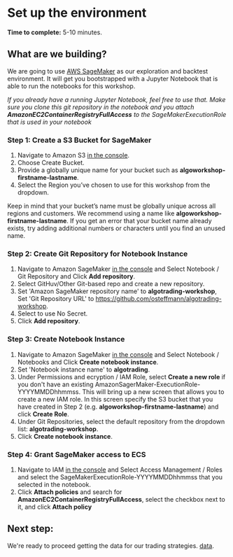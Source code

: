 # Set up the environment

**Time to complete:** 5-10 minutes.

## What are we building?

We are going to use [AWS SageMaker](https://aws.amazon.com/sagemaker/) as our exploration and backtest environment. It will get you bootstrapped with a Jupyter Notebook that is able to run the notebooks for this workshop.

_If you already have a running Jupyter Notebook, feel free to use that. Make sure you clone this git repository in the notebook and you attach **AmazonEC2ContainerRegistryFullAccess** to the SageMakerExecutionRole that is used in your notebook_

### Step 1: Create a S3 Bucket for SageMaker

1. Navigate to Amazon S3 [in the console](https://console.aws.amazon.com/s3).
1. Choose Create Bucket.
1. Provide a globally unique name for your bucket such as **algoworkshop-firstname-lastname**.
1. Select the Region you’ve chosen to use for this workshop from the dropdown.

Keep in mind that your bucket’s name must be globally unique across all regions and customers. We recommend using a name like **algoworkshop-firstname-lastname**. If you get an error that your bucket name already exists, try adding additional numbers or characters until you find an unused name.

### Step 2: Create Git Repository for Notebook Instance

1. Navigate to Amazon SageMaker [in the console](https://console.aws.amazon.com/sagemaker) and Select Notebook / Git Repository and Click **Add repository**.
1. Select GitHuv/Other Git-based repo and create a new repository.
1. Set 'Amazon SageMaker repository name' to **algotrading-workshop**, Set 'Git Repository URL' to https://github.com/osteffmann/algotrading-workshop.
1. Select to use No Secret.
1. Click **Add repository**.

### Step 3: Create Notebook Instance

1. Navigate to Amazon SageMaker [in the console](https://console.aws.amazon.com/sagemaker) and Select Notebook / Notebooks and Click **Create notebook instance**.
1. Set 'Notebook instance name' to **algotrading**.
1. Under Permissions and ecryption / IAM Role, select **Create a new role** if you don't have an existing AmazonSagerMaker-ExecutionRole-YYYYMMDDhhmmss. This will bring up a new screen that allows you to create a new IAM role. In this screen specify the S3 bucket that you have created in Step 2 (e.g. **algoworkshop-firstname-lastname**) and click **Create Role**.
1. Under Git Repositories, select the default repository from the dropdown list: **algotrading-workshop**. 
1. Click **Create notebook instance**.

### Step 4: Grant SageMaker access to ECS

1. Navigate to IAM [in the console](https://console.aws.amazon.com/iam) and Select Access Management / Roles and select the SageMakerExecutionRole-YYYYMMDDhhmmss that you selected in the notebook.
2. Click **Attach policies** and search for **AmazonEC2ContainerRegistryFullAccess**, select the checkbox next to it, and click **Attach policy**

## Next step:

We're ready to proceed getting the data for our trading strategies. [data](../1_Data).

